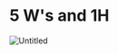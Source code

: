 # 5 W's and 1H
![Untitled](https://user-images.githubusercontent.com/98838252/155831925-de7530b1-97fa-4bb3-b2a0-eb759f8413d4.png)

  
